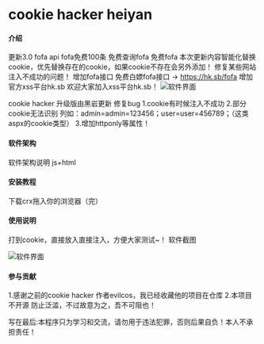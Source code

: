 # cookie hacker heiyan

#### 介绍
更新3.0
fofa api fofa免费100条 免费查询fofa 免费fofa
本次更新内容智能化替换cookie，优先替换存在的cookie，如果cookie不存在会另外添加！
修复某些网站注入不成功的问题！
增加fofa接口
免费白嫖fofa接口
→
https://hk.sb/fofa
增加官方xss平台hk.sb
欢迎大家加入xss平台hk.sb！
![软件界面](https://cookiehacker.com/ck32.png "maun.png")

cookie hacker 升级版由黑岩更新 修复bug
1.cookie有时候注入不成功
2.部分cookie无法识别 列如：admin=admin=123456；user=user=456789；（这类aspx的cookie类型）
3.增加httponly等属性！

#### 软件架构
软件架构说明
js+html


#### 安装教程

下载crx拖入你的浏览器（完）

#### 使用说明

打到cookie，直接放入直接注入，方便大家测试~！
软件截图



![软件界面](https://raw.githubusercontent.com/heiyanmaster/cookiehacker/master/ck123.PNG "maun.png")

#### 参与贡献

1.感谢之前的cookie hacker 作者evilcos，我已经收藏他的项目在仓库
2.本项目不开源 防止泛滥，不过故意为之，吾不可阻也！



写在最后:本程序只为学习和交流，请勿用于违法犯罪，否则后果自负！本人不承担责任！
